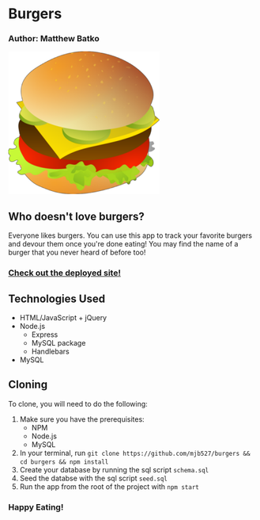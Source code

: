 # Burgers

### Author: Matthew Batko

![Eat-Da-Burger](https://raw.githubusercontent.com/mjb527/burgers/master/public/assets/img/burger.png "Eat-Da-Burger")

## Who doesn't love burgers?

Everyone likes burgers. You can use this app to track your favorite burgers and devour them once you're done eating! You may find the name of a burger that you never heard of before too!

### [Check out the deployed site!](https://eat-da-burger-mattb.herokuapp.com/)

## Technologies Used

* HTML/JavaScript + jQuery
* Node.js
    * Express
    * MySQL package
    * Handlebars
* MySQL

## Cloning
To clone, you will need to do the following:
1. Make sure you have the prerequisites:
    * NPM
    * Node.js
    * MySQL
2. In your terminal, run `git clone https://github.com/mjb527/burgers && cd burgers && npm install`
3. Create your database by running the sql script `schema.sql`
4. Seed the databse with the sql script `seed.sql`
5. Run the app from the root of the project with `npm start`

### Happy Eating!


